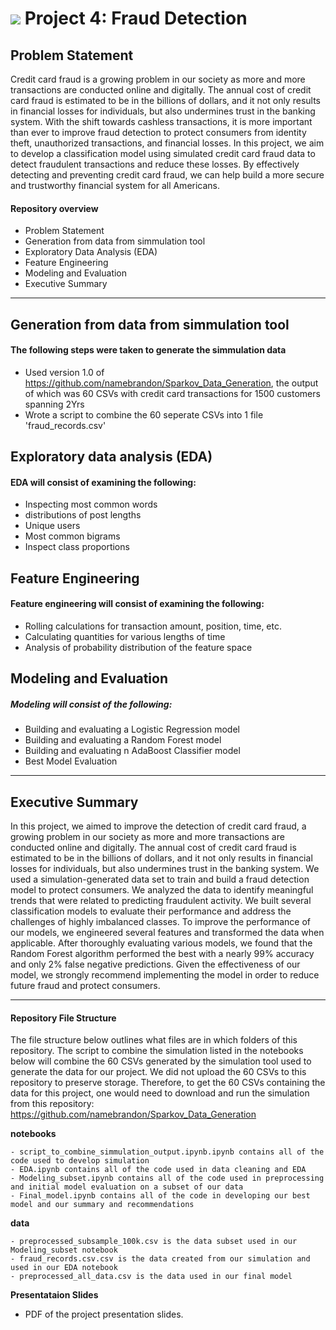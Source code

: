 # ![](https://ga-dash.s3.amazonaws.com/production/assets/logo-9f88ae6c9c3871690e33280fcf557f33.png) Project 4: Fraud Detection

## Problem Statement

Credit card fraud is a growing problem in our society as more and more transactions are conducted online and digitally. The annual cost of credit card fraud is estimated to be in the billions of dollars, and it not only results in financial losses for individuals, but also undermines trust in the banking system. With the shift towards cashless transactions, it is more important than ever to improve fraud detection to protect consumers from identity theft, unauthorized transactions, and financial losses. In this project, we aim to develop a classification model using simulated credit card fraud data to detect fraudulent transactions and reduce these losses. By effectively detecting and preventing credit card fraud, we can help build a more secure and trustworthy financial system for all Americans.


#### Repository overview

- Problem Statement
- Generation from data from simmulation tool
- Exploratory Data Analysis (EDA)
- Feature Engineering
- Modeling and Evaluation 
- Executive Summary

---

## Generation from data from simmulation tool

#### The following steps were taken to generate the simmulation data
- Used version 1.0 of https://github.com/namebrandon/Sparkov_Data_Generation, the output of which was 60 CSVs with credit card transactions for 1500 customers spanning 2Yrs
- Wrote a script to combine the 60 seperate CSVs into 1 file 'fraud_records.csv'

## Exploratory data analysis (EDA)

#### EDA will consist of examining the following:
- Inspecting most common words
- distributions of post lengths
- Unique users
- Most common bigrams
- Inspect class proportions 

## Feature Engineering

#### Feature engineering will consist of examining the following:
- Rolling calculations for transaction amount, position, time, etc.
- Calculating quantities for various lengths of time
- Analysis of probability distribution of the feature space

## Modeling and Evaluation

##### Modeling will consist of the following:
- Building and evaluating a Logistic Regression model
- Building and evaluating a Random Forest model
- Building and evaluating n AdaBoost Classifier model
- Best Model Evaluation 

---

## Executive Summary

In this project, we aimed to improve the detection of credit card fraud, a growing problem in our society as more and more transactions are conducted online and digitally. The annual cost of credit card fraud is estimated to be in the billions of dollars, and it not only results in financial losses for individuals, but also undermines trust in the banking system. We used a simulation-generated data set to train and build a fraud detection model to protect consumers. We analyzed the data to identify meaningful trends that were related to predicting fraudulent activity. We built several classification models to evaluate their performance and address the challenges of highly imbalanced classes. To improve the performance of our models, we engineered several features and transformed the data when applicable. After thoroughly evaluating various models, we found that the Random Forest algorithm performed the best with a nearly 99% accuracy and only 2% false negative predictions. Given the effectiveness of our model, we strongly recommend implementing the model  in order to reduce future fraud and protect consumers.


---

#### Repository File Structure

The file structure below outlines what files are in which folders of this repository. The script to combine the simulation listed in the notebooks below will combine the 60 CSVs generated by the simulation tool used to generate the data for our project. We did not upload the 60 CSVs to this repository to preserve storage. Therefore, to get the 60 CSVs containing the data for this project, one would need to download and run the simulation from this repository: https://github.com/namebrandon/Sparkov_Data_Generation

**notebooks**
```
- script_to_combine_simmulation_output.ipynb.ipynb contains all of the code used to develop simulation
- EDA.ipynb contains all of the code used in data cleaning and EDA
- Modeling_subset.ipynb contains all of the code used in preprocessing and initial model evaluation on a subset of our data
- Final_model.ipynb contains all of the code in developing our best model and our summary and recommendations
```
**data**
```
- preprocessed_subsample_100k.csv is the data subset used in our Modeling_subset notebook
- fraud_records.csv.csv is the data created from our simulation and used in our EDA notebook
- preprocessed_all_data.csv is the data used in our final model
```
**Presentataion Slides**

- PDF of the project presentation slides.
